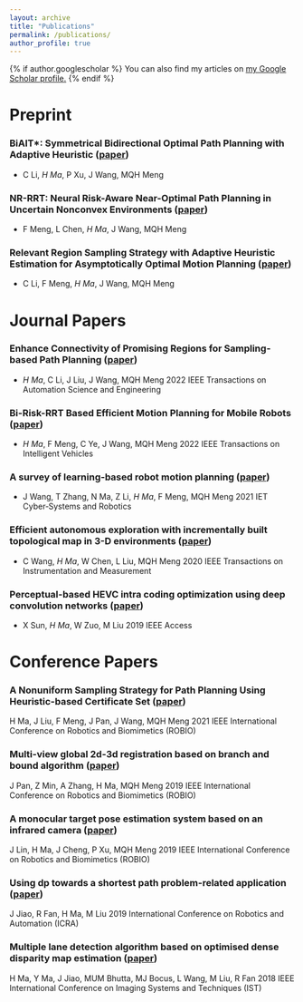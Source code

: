 ```yaml
---
layout: archive
title: "Publications"
permalink: /publications/
author_profile: true
---
```


{% if author.googlescholar %}
  You can also find my articles on <u><a href="{{author.googlescholar}}">my Google Scholar profile</a>.</u>
{% endif %}
<!-- 
{% include base_path %} -->
<!-- 
{% for post in site.publications reversed %}
  {% include archive-single.html %}
{% endfor %} -->

Preprint
=================
### BiAIT*: Symmetrical Bidirectional Optimal Path Planning with Adaptive Heuristic ([paper](https://arxiv.org/abs/2205.06940))
* C Li, _H Ma_, P Xu, J Wang, MQH Meng

### NR-RRT: Neural Risk-Aware Near-Optimal Path Planning in Uncertain Nonconvex Environments ([paper](https://arxiv.org/abs/2205.06951))
* F Meng, L Chen, _H Ma_, J Wang, MQH Meng

### Relevant Region Sampling Strategy with Adaptive Heuristic Estimation for Asymptotically Optimal Motion Planning ([paper](https://arxiv.org/abs/2111.00383))
* C Li, F Meng, _H Ma_, J Wang, MQH Meng

Journal Papers
=================

### Enhance Connectivity of Promising Regions for Sampling-based Path Planning ([paper](https://ieeexplore.ieee.org/document/9834265))
* _H Ma_, C Li, J Liu, J Wang, MQH Meng
2022 IEEE Transactions on Automation Science and Engineering

### Bi-Risk-RRT Based Efficient Motion Planning for Mobile Robots ([paper](https://ieeexplore.ieee.org/abstract/document/9718167/))
* _H Ma_, F Meng, C Ye, J Wang, MQH Meng
2022 IEEE Transactions on Intelligent Vehicles

### A survey of learning‐based robot motion planning ([paper](https://ietresearch.onlinelibrary.wiley.com/doi/full/10.1049/csy2.12020))
* J Wang, T Zhang, N Ma, Z Li, _H Ma_, F Meng, MQH Meng
2021 IET Cyber‐Systems and Robotics

### Efficient autonomous exploration with incrementally built topological map in 3-D environments ([paper](https://ieeexplore.ieee.org/abstract/document/9115087))
* C Wang, _H Ma_, W Chen, L Liu, MQH Meng
2020 IEEE Transactions on Instrumentation and Measurement

### Perceptual-based HEVC intra coding optimization using deep convolution networks ([paper](https://ieeexplore.ieee.org/document/8705300))
* X Sun, _H Ma_, W Zuo, M Liu
2019 IEEE Access

Conference Papers
=================
### A Nonuniform Sampling Strategy for Path Planning Using Heuristic-based Certificate Set ([paper](https://ieeexplore.ieee.org/abstract/document/9739494))
H Ma, J Liu, F Meng, J Pan, J Wang, MQH Meng
2021 IEEE International Conference on Robotics and Biomimetics (ROBIO)

### Multi-view global 2d-3d registration based on branch and bound algorithm ([paper](https://ieeexplore.ieee.org/document/8961379))
J Pan, Z Min, A Zhang, H Ma, MQH Meng
2019 IEEE International Conference on Robotics and Biomimetics (ROBIO)

### A monocular target pose estimation system based on an infrared camera ([paper](https://ieeexplore.ieee.org/document/8961755))
J Lin, H Ma, J Cheng, P Xu, MQH Meng
2019 IEEE International Conference on Robotics and Biomimetics (ROBIO)

### Using dp towards a shortest path problem-related application ([paper](https://ieeexplore.ieee.org/document/8793603))
J Jiao, R Fan, H Ma, M Liu
2019 International Conference on Robotics and Automation (ICRA)

### Multiple lane detection algorithm based on optimised dense disparity map estimation ([paper](https://ieeexplore.ieee.org/document/8577122))
H Ma, Y Ma, J Jiao, MUM Bhutta, MJ Bocus, L Wang, M Liu, R Fan
2018 IEEE International Conference on Imaging Systems and Techniques (IST)
